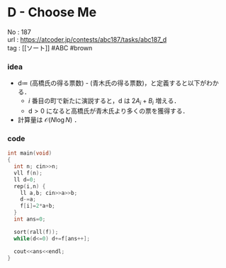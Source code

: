 # D - Choose Me

No	: 187  
url	: https://atcoder.jp/contests/abc187/tasks/abc187_d  
tag	: [[ソート]]  #ABC #brown

### idea
- $\text{d} \coloneqq$ (高橋氏の得る票数) - (青木氏の得る票数)，と定義すると以下がわかる．
	- $i$ 番目の町で新たに演説すると，$\text{d}$ は $2A_i+B_i$ 増える．
	- $\text{d} \gt 0$ になると高橋氏が青木氏より多くの票を獲得する．
- 計算量は $\mathcal{O}(N \log N)$ ．

### code
```cpp
int	main(void)
{
  int n; cin>>n;
  vll f(n);
  ll d=0;
  rep(i,n) {
    ll a,b; cin>>a>>b;
    d-=a;
    f[i]=2*a+b;
  }
  int ans=0;

  sort(rall(f));
  while(d<=0) d+=f[ans++];

  cout<<ans<<endl;
}
```